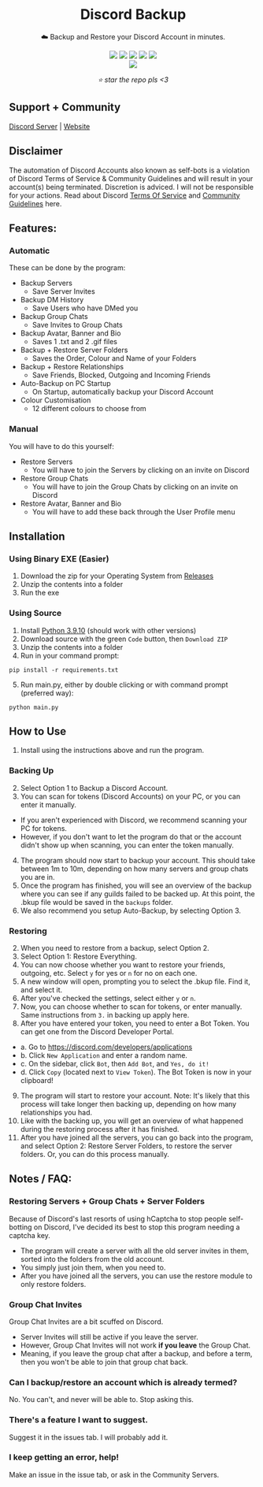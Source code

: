 <div align="center">
    <h1>Discord Backup</h1>
    <p>☁️ Backup and Restore your Discord Account in minutes.</p>
    <img src="https://img.shields.io/github/license/ItsChasa/Discord-Backup?style=flat">
    <img src="https://img.shields.io/github/downloads/ItsChasa/Discord-Backup/total?style=flat">
    <img src="https://img.shields.io/github/stars/ItsChasa/Discord-Backup?style=flat">
    <img src="https://img.shields.io/github/forks/ItsChasa/Discord-Backup?style=flat">
    <img src="https://sonarcloud.io/api/project_badges/measure?project=itschasa_Discord-Backup&metric=ncloc"/>
    <br>
    <img src="https://github.com/ItsChasa/Discord-Backup/blob/main/img/backup-demo.gif">
    <br>
    <p><i>⭐ star the repo pls <3</i></p>
</div>



## Support + Community
[Discord Server](https://discord.gg/NW39fY3pER) | [Website](https://icy.sell.app/)


## Disclaimer 
The automation of Discord Accounts also known as self-bots is a violation of Discord Terms of Service & Community Guidelines and will result in your account(s) being terminated. Discretion is adviced. I will not be responsible for your actions. Read about Discord [Terms Of Service](https://discord.com/terms) and [Community Guidelines](https://discord.com/guidelines) here.


## **Features**:
### Automatic
These can be done by the program:
- Backup Servers
  - Save Server Invites
- Backup DM History
  - Save Users who have DMed you
- Backup Group Chats
  - Save Invites to Group Chats
- Backup Avatar, Banner and Bio
  - Saves 1 .txt and 2 .gif files
- Backup + Restore Server Folders
  - Saves the Order, Colour and Name of your Folders
- Backup + Restore Relationships
  - Save Friends, Blocked, Outgoing and Incoming Friends
- Auto-Backup on PC Startup
  - On Startup, automatically backup your Discord Account
- Colour Customisation
  - 12 different colours to choose from
### Manual
You will have to do this yourself:
- Restore Servers
  - You will have to join the Servers by clicking on an invite on Discord
- Restore Group Chats
  - You will have to join the Group Chats by clicking on an invite on Discord
- Restore Avatar, Banner and Bio
  - You will have to add these back through the User Profile menu


## Installation
### Using Binary EXE (Easier)
1. Download the zip for your Operating System from [Releases](https://github.com/XenixYT/Discord.Backup/releases)
2. Unzip the contents into a folder
3. Run the exe

### Using Source
1. Install [Python 3.9.10](https://www.python.org/downloads/release/python-3910/) (should work with other versions)
2. Download source with the green `Code` button, then `Download ZIP`
3. Unzip the contents into a folder
4. Run in your command prompt:
```
pip install -r requirements.txt
```
5. Run main.py, either by double clicking or with command prompt (preferred way):
```
python main.py
```


## How to Use
1. Install using the instructions above and run the program.

### Backing Up
2. Select Option 1 to Backup a Discord Account.
3. You can scan for tokens (Discord Accounts) on your PC, or you can enter it manually.
  - If you aren't experienced with Discord, we recommend scanning your PC for tokens.
  - However, if you don't want to let the program do that or the account didn't show up when scanning, you can enter the token manually.
4. The program should now start to backup your account. This should take between 1m to 10m, depending on how many servers and group chats you are in.
5. Once the program has finished, you will see an overview of the backup where you can see if any guilds failed to be backed up. At this point, the .bkup file would be saved in the `backups` folder.
6. We also recommend you setup Auto-Backup, by selecting Option 3.

### Restoring
2. When you need to restore from a backup, select Option 2.
3. Select Option 1: Restore Everything.
4. You can now choose whether you want to restore your friends, outgoing, etc. Select `y` for yes or `n` for no on each one.
5. A new window will open, prompting you to select the .bkup file. Find it, and select it.
6. After you've checked the settings, select either `y` or `n`.
7. Now, you can choose whether to scan for tokens, or enter manually. Same instructions from `3.` in backing up apply here.
8. After you have entered your token, you need to enter a Bot Token. You can get one from the Discord Developer Portal.
- a. Go to https://discord.com/developers/applications
- b. Click `New Application` and enter a random name.
- c. On the sidebar, click `Bot`, then `Add Bot`, and `Yes, do it!`
- d. Click `Copy` (located next to `View Token`). The Bot Token is now in your clipboard!
9. The program will start to restore your account. Note: It's likely that this process will take longer then backing up, depending on how many relationships you had.
10. Like with the backing up, you will get an overview of what happened during the restoring process after it has finished.
11. After you have joined all the servers, you can go back into the program, and select Option 2: Restore Server Folders, to restore the server folders. Or, you can do this process manually.


## Notes / FAQ:
### Restoring Servers + Group Chats + Server Folders
Because of Discord's last resorts of using hCaptcha to stop people self-botting on Discord, I've decided its best to stop this program needing a captcha key.
- The program will create a server with all the old server invites in them, sorted into the folders from the old account.
- You simply just join them, when you need to.
- After you have joined all the servers, you can use the restore module to only restore folders.

### Group Chat Invites
Group Chat Invites are a bit scuffed on Discord.
- Server Invites will still be active if you leave the server.
- However, Group Chat Invites will not work **if you leave** the Group Chat.
- Meaning, if you leave the group chat after a backup, and before a term, then you won't be able to join that group chat back.

### Can I backup/restore an account which is already termed?
No. You can't, and never will be able to. Stop asking this.

### There's a feature I want to suggest.
Suggest it in the issues tab. I will probably add it.

### I keep getting an error, help!
Make an issue in the issue tab, or ask in the Community Servers.
